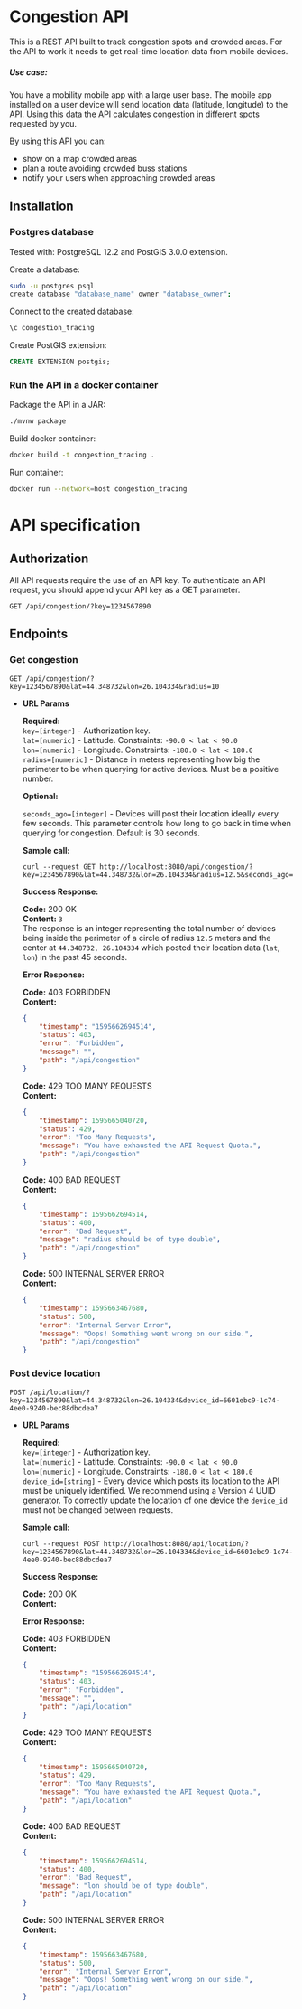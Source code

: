 # Congestion API  
This is a REST API built to track congestion spots and crowded areas.
For the API to work it needs to get real-time location data from mobile devices.
##### Use case:
You have a mobility mobile app with a large user base. 
The mobile app installed on a user device will send location data (latitude, longitude) to the API.
Using this data the API calculates congestion in different spots requested by you.  

By using this API you can:
 - show on a map crowded areas
 - plan a route avoiding crowded buss stations
 - notify your users when approaching crowded areas
## Installation
### Postgres database
Tested with: PostgreSQL 12.2 and PostGIS 3.0.0 extension.

Create a database:
```bash
sudo -u postgres psql
create database "database_name" owner "database_owner";
```
Connect to the created database:
```bash
\c congestion_tracing
```
Create PostGIS extension:
```sql
CREATE EXTENSION postgis;
```
### Run the API in a docker container
Package the API in a JAR:
```bash
./mvnw package
```
Build docker container:
```bash
docker build -t congestion_tracing .
```
Run container:
```bash
docker run --network=host congestion_tracing
```
# API specification
## Authorization
All API requests require the use of an API key.
To authenticate an API request, you should append your API key as a GET parameter.
```http
GET /api/congestion/?key=1234567890
```
## Endpoints
### Get congestion
```http
GET /api/congestion/?key=1234567890&lat=44.348732&lon=26.104334&radius=10
```
*  **URL Params**

   **Required:**   
   `key=[integer]` - Authorization key.  
   `lat=[numeric]` - Latitude. Constraints: `-90.0 < lat < 90.0`  
   `lon=[numeric]` - Longitude. Constraints: `-180.0 < lat < 180.0`  
   `radius=[numeric]` - Distance in meters representing how big the perimeter to be when querying for active devices. Must be a positive number. 
   
    **Optional:**  
    
   `seconds_ago=[integer]` - Devices will post their location ideally every few seconds. This parameter controls how long to go back in time when querying for congestion. Default is 30 seconds.

    **Sample call:**
    ```shell script
    curl --request GET http://localhost:8080/api/congestion/?key=1234567890&lat=44.348732&lon=26.104334&radius=12.5&seconds_ago=45
    ```
   **Success Response:**
        
    **Code:** 200 OK  
    **Content:** `3`  
    The response is an integer representing the total number of devices being inside the perimeter of a circle
    of radius `12.5` meters and the center at `44.348732, 26.104334` which posted their location data (`lat`, `lon`) in the past 45 seconds.

   **Error Response:**
      
    **Code:** 403 FORBIDDEN <br />
    **Content:**   
    ```json
    {
        "timestamp": "1595662694514",
        "status": 403,
        "error": "Forbidden",
        "message": "",
        "path": "/api/congestion"
    }
    ```
    **Code:** 429 TOO MANY REQUESTS <br />
    **Content:**   
    ```json
    {
        "timestamp": 1595665040720,
        "status": 429,
        "error": "Too Many Requests",
        "message": "You have exhausted the API Request Quota.",
        "path": "/api/congestion"
    }
    ```
    **Code:** 400 BAD REQUEST <br />
    **Content:**   
    ```json
    {
        "timestamp": 1595662694514,
        "status": 400,
        "error": "Bad Request",
        "message": "radius should be of type double",
        "path": "/api/congestion"
    }
    ```
    **Code:** 500 INTERNAL SERVER ERROR <br />
    **Content:**   
    ```json
    {
        "timestamp": 1595663467680,
        "status": 500,
        "error": "Internal Server Error",
        "message": "Oops! Something went wrong on our side.",
        "path": "/api/congestion"
    }
   ```
   
### Post device location
```http
POST /api/location/?key=1234567890&lat=44.348732&lon=26.104334&device_id=6601ebc9-1c74-4ee0-9240-bec88dbcdea7
```
*  **URL Params**

   **Required:**   
   `key=[integer]` - Authorization key.  
   `lat=[numeric]` - Latitude. Constraints: `-90.0 < lat < 90.0`  
   `lon=[numeric]` - Longitude. Constraints: `-180.0 < lat < 180.0`  
   `device_id=[string]` - Every device which posts its location to the API must be uniquely identified. We recommend using a Version 4 UUID generator.
   To correctly update the location of one device the `device_id` must not be changed between requests.  
   
    **Sample call:**
    ```shell script
    curl --request POST http://localhost:8080/api/location/?key=1234567890&lat=44.348732&lon=26.104334&device_id=6601ebc9-1c74-4ee0-9240-bec88dbcdea7
    ```
   **Success Response:**
        
    **Code:** 200 OK  
    **Content:**   
   
   **Error Response:**
      
    **Code:** 403 FORBIDDEN <br />
    **Content:**   
    ```json
    {
        "timestamp": "1595662694514",
        "status": 403,
        "error": "Forbidden",
        "message": "",
        "path": "/api/location"
    }
    ```
    **Code:** 429 TOO MANY REQUESTS <br />
    **Content:**   
    ```json
    {
        "timestamp": 1595665040720,
        "status": 429,
        "error": "Too Many Requests",
        "message": "You have exhausted the API Request Quota.",
        "path": "/api/location"
    }
    ```
    **Code:** 400 BAD REQUEST <br />
    **Content:**   
    ```json
    {
        "timestamp": 1595662694514,
        "status": 400,
        "error": "Bad Request",
        "message": "lon should be of type double",
        "path": "/api/location"
    }
    ```
    **Code:** 500 INTERNAL SERVER ERROR <br />
    **Content:**   
    ```json
    {
        "timestamp": 1595663467680,
        "status": 500,
        "error": "Internal Server Error",
        "message": "Oops! Something went wrong on our side.",
        "path": "/api/location"
    }
   ```